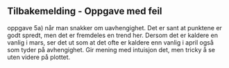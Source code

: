 ## Tilbakemelding - Oppgave med feil

 oppgave 5a) 
 når man snakker om uavhengighet. Det er sant at punktene er godt spredt, men det er fremdeles en trend her. 
 Dersom det er kaldere en vanlig i mars, ser det ut som at det ofte er kaldere enn vanlig i april også som tyder på avhengighet. Gir mening med intuisjon det, men tricky å se uten videre på plottet.
